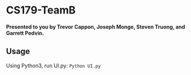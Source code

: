 # CS179-TeamB
#### Presented to you by Trevor Cappon, Joseph Monge, Steven Truong, and Garrett Pedvin.

## Usage
Using Python3, run UI.py: 
`Python UI.py`
